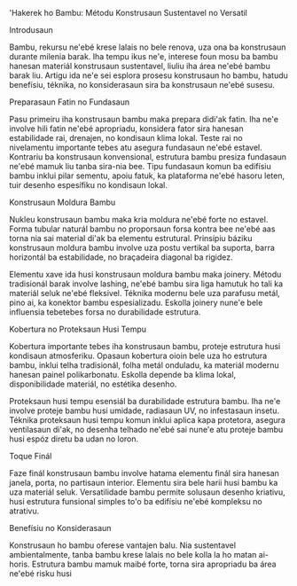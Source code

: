 'Hakerek ho Bambu: Métodu Konstrusaun Sustentavel no Versatil

Introdusaun

Bambu, rekursu ne'ebé krese lalais no bele renova, uza ona ba konstrusaun durante milenia barak. Iha tempu ikus ne'e, interese foun mosu ba bambu hanesan materiál konstrusaun sustentavel, liuliu iha área ne'ebé bambu barak liu. Artigu ida ne'e sei esplora prosesu konstrusaun ho bambu, hatudu benefísiu, téknika, no konsiderasaun sira ba konstrusaun ne'ebé susesu.

Preparasaun Fatin no Fundasaun

Pasu primeiru iha konstrusaun bambu maka prepara didi'ak fatin. Iha ne'e involve hili fatin ne'ebé apropriadu, konsidera fator sira hanesan estabilidade rai, drenajen, no kondisaun klima lokal. Teste rai no nivelamentu importante tebes atu asegura fundasaun ne'ebé estavel. Kontrariu ba konstrusaun konvensional, estrutura bambu presiza fundasaun ne'ebé mamuk liu tanba sira-nia bee. Tipu fundasaun komun ba edifísiu bambu inklui pilar sementu, apoiu fatuk, ka plataforma ne'ebé hasoru leten, tuir desenho espesífiku no kondisaun lokal.

Konstrusaun Moldura Bambu

Nukleu konstrusaun bambu maka kria moldura ne'ebé forte no estavel. Forma tubular naturál bambu no proporsaun forsa kontra bee ne'ebé aas torna nia sai material di'ak ba elementu estrutural. Prinsípiu báziku konstrusaun moldura bambu involve uza postu vertikal ba suporta, barra horizontál ba estabilidade, no braçadeira diagonal ba rigidez.

Elementu xave ida husi konstrusaun moldura bambu maka joinery. Métodu tradisionál barak involve lashing, ne'ebé bambu sira liga hamutuk ho tali ka materiál seluk ne'ebé fleksivel. Téknika modernu bele uza parafusu metál, pino ai, ka konektor bambu espesializadu. Eskolla joinery nune'e bele influensia tebetebes forsa no durabilidade estrutura.

Kobertura no Proteksaun Husi Tempu

Kobertura importante tebes iha konstrusaun bambu, proteje estrutura husi kondisaun atmosferiku. Opasaun kobertura oioin bele uza ho estrutura bambu, inklui telha tradisionál, folha metál onduladu, ka materiál modernu hanesan painel polikarbonatu. Eskolla depende ba klima lokal, disponibilidade materiál, no estétika desenho.

Proteksaun husi tempu esensiál ba durabilidade estrutura bambu. Iha ne'e involve proteje bambu husi umidade, radiasaun UV, no infestasaun insetu. Téknika proteksaun husi tempu komun inklui aplica kapa protetora, asegura ventilasaun di'ak, no desenha telhado ne'ebé sai nune'e atu proteje bambu husi espóz diretu ba udan no loron.

Toque Finál

Faze finál konstrusaun bambu involve hatama elementu finál sira hanesan janela, porta, no partisaun interior. Elementu sira bele harii husi bambu ka uza materiál seluk. Versatilidade bambu permite solusaun desenho kriativu, husi estrutura funsional simples to'o ba edifísiu ne'ebé kompleksu no atrativu.

Benefísiu no Konsiderasaun

Konstrusaun ho bambu oferese vantajen balu. Nia sustentavel ambientalmente, tanba bambu krese lalais no bele kolla la ho matan ai-horis. Estrutura bambu mamuk maibé forte, torna sira apropriadu ba área ne'ebé risku husi